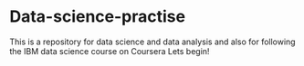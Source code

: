 # Data-science-practise
This is a repository for data science and data analysis and also for following the IBM data science course on Coursera
Lets begin!
